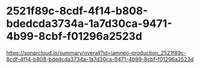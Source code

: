 # 2521f89c-8cdf-4f14-b808-bdedcda3734a-1a7d30ca-9471-4b99-8cbf-f01296a2523d
https://sonarcloud.io/summary/overall?id=iamneo-production_2521f89c-8cdf-4f14-b808-bdedcda3734a-1a7d30ca-9471-4b99-8cbf-f01296a2523d
